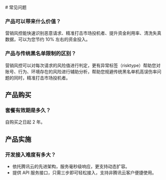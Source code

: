 ​# 常见问题

### 产品可以带来什么价值？

营销风控能快速识别恶意请求、精准打击市场投机者、提升资金利用率、清洗失真数据，可以为您节约 10% 左右的资金投入。

### 产品与传统黑名单限制的区别？

营销风控可以对每次请求的风险值进行判定，更有异常标签（risktype）帮助您对账号、行为、环境存在的风险进行辅助分析，帮助您规避传统黑名单机高误伤率问题的同时，精准打击市场投机者。

## 产品购买

### 套餐有效期是多久？

自购买之日起 2 年。

## 产品实施

### 开发接入难度有多大？

- 依托腾讯云的先进架构，服务毫秒级响应，更支持动态扩容。
- 提供 API 服务接口，只需三步即可轻松接入，支持非腾讯云客户便捷使用。